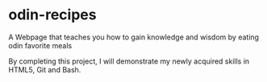 # odin-recipes

A Webpage that teaches you how to gain knowledge and wisdom by eating odin favorite meals

By completing this project, I will demonstrate my newly acquired skills in 
HTML5, Git and Bash.